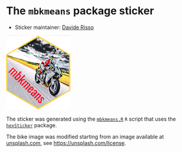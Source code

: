 # The `mbkmeans` package sticker

* Sticker maintainer: [Davide Risso](https://github.com/drisso/)

<p align = "left">
<img src="./mbkmeans.png" height="200">
</p>

The sticker was generated using
the [`mbkmeans.R`](./mbkmeans.R) `R` script that uses
the [`hexSticker`](https://github.com/GuangchuangYu/hexSticker) package. 

The bike image was modified starting from an image available at [unsplash.com](https://unsplash.com), see https://unsplash.com/license.
